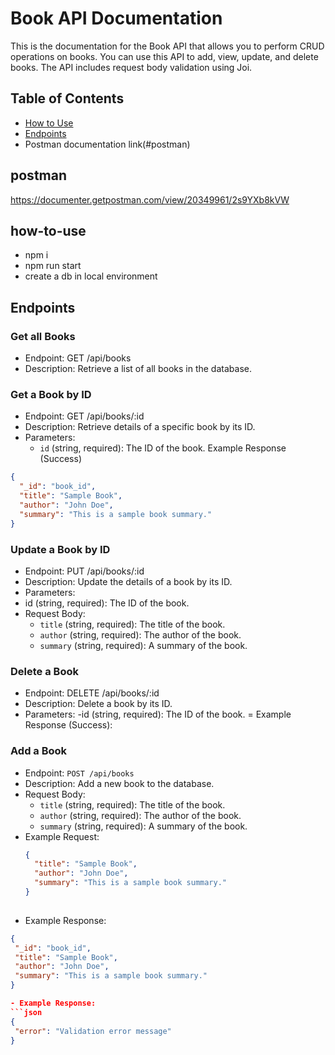 # Book API Documentation

This is the documentation for the Book API that allows you to perform CRUD operations on books. You can use this API to add, view, update, and delete books. The API includes request body validation using Joi.

## Table of Contents

- [How to Use](#how-to-use)
- [Endpoints](#endpoints)
- Postman documentation link(#postman)

## postman
https://documenter.getpostman.com/view/20349961/2s9YXb8kVW


## how-to-use
- npm i 
- npm run start
- create a db in local environment

## Endpoints

### Get all Books
- Endpoint: GET /api/books
- Description: Retrieve a list of all books in the database.

### Get a Book by ID
- Endpoint: GET /api/books/:id
- Description: Retrieve details of a specific book by its ID.
- Parameters:
  - `id` (string, required): The ID of the book.
Example Response (Success)
```json
{
  "_id": "book_id",
  "title": "Sample Book",
  "author": "John Doe",
  "summary": "This is a sample book summary."
}
```

### Update a Book by ID
- Endpoint: PUT /api/books/:id
- Description: Update the details of a book by its ID.
- Parameters:
- id (string, required): The ID of the book.
- Request Body:
  - `title` (string, required): The title of the book.
  - `author` (string, required): The author of the book.
  - `summary` (string, required): A summary of the book.


### Delete a Book
- Endpoint: DELETE /api/books/:id
- Description: Delete a book by its ID.
- Parameters:
  -id (string, required): The ID of the book.
= Example Response (Success):

### Add a Book
- Endpoint: `POST /api/books`
- Description: Add a new book to the database.
- Request Body:
  - `title` (string, required): The title of the book.
  - `author` (string, required): The author of the book.
  - `summary` (string, required): A summary of the book.
- Example Request:
  ```json
  {
    "title": "Sample Book",
    "author": "John Doe",
    "summary": "This is a sample book summary."
  }
 
 - Example Response:
 ```json
{
  "_id": "book_id",
  "title": "Sample Book",
  "author": "John Doe",
  "summary": "This is a sample book summary."
}

 - Example Response:
 ```json
{
  "error": "Validation error message"
}


